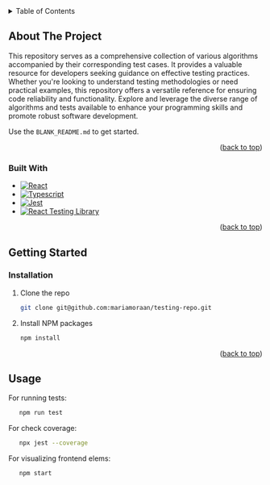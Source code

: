 <div id="readme-top"></div>
<!-- TABLE OF CONTENTS -->
<details>
  <summary>Table of Contents</summary>
  <ol>
    <li>
      <a href="#about-the-project">About The Project</a>
      <ul>
        <li><a href="#built-with">Built With</a></li>
      </ul>
    </li>
    <li>
      <a href="#getting-started">Getting Started</a>
      <ul>
        <li><a href="#installation">Installation</a></li>
      </ul>
    </li>
    <li><a href="#usage">Usage</a></li>
  </ol>
</details>



<!-- ABOUT THE PROJECT -->
## About The Project

This repository serves as a comprehensive collection of various algorithms accompanied by their corresponding test cases. It provides a valuable resource for developers seeking guidance on effective testing practices. Whether you're looking to understand testing methodologies or need practical examples, this repository offers a versatile reference for ensuring code reliability and functionality. Explore and leverage the diverse range of algorithms and tests available to enhance your programming skills and promote robust software development.

Use the `BLANK_README.md` to get started.

<p align="right">(<a href="#readme-top">back to top</a>)</p>


### Built With

* [![React][React.js]][React-url]
* [![Typescript][Typescript-image]][Typescript-url]
* [![Jest][Jest-image]][Jest-url]
* [![React Testing Library][ReactTestingLibrary-image]][ReactTestingLibrary-url]

<p align="right">(<a href="#readme-top">back to top</a>)</p>


<!-- GETTING STARTED -->
## Getting Started

### Installation

1. Clone the repo
   ```sh
   git clone git@github.com:mariamoraan/testing-repo.git
   ```
2. Install NPM packages
   ```sh
   npm install
   ```

<p align="right">(<a href="#readme-top">back to top</a>)</p>


<!-- USAGE EXAMPLES -->
## Usage

For running tests:
```sh
   npm run test
```

For check coverage:
```sh
   npx jest --coverage
```

For visualizing frontend elems:
```sh
   npm start
```

<!-- MARKDOWN LINKS & IMAGES -->
<!-- https://www.markdownguide.org/basic-syntax/#reference-style-links -->
[React.js]: https://img.shields.io/badge/React-20232A?style=for-the-badge&logo=react&logoColor=61DAFB
[React-url]: https://es.react.dev/
[Typescript-image]: https://img.shields.io/badge/typescript-20232A?style=for-the-badge&logo=typescript&logoColor=61DAFB
[Typescript-url]: https://www.typescriptlang.org/
[Jest-image]: https://img.shields.io/badge/jest-20232A?style=for-the-badge&logo=jest&logoColor=orange
[Jest-url]: https://jestjs.io/
[ReactTestingLibrary-image]: https://img.shields.io/badge/React%20Testing%20Library-20232A?style=for-the-badge&logo=react&logoColor=blue
[ReactTestingLibrary-url]: https://testing-library.com/